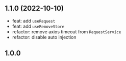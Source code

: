 ## 1.1.0 (2022-10-10)

- feat: add `useRequest`
- feat: add `useRemoveStore`
- refactor: remove axios timeout from `RequestService`
- refactor: disable auto injection

## 1.0.0
